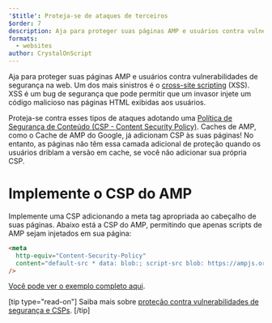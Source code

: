 ```yaml
---
'$title': Proteja-se de ataques de terceiros
$order: 7
description: Aja para proteger suas páginas AMP e usuários contra vulnerabilidades de segurança na web
formats:
  - websites
author: CrystalOnScript
---
```


Aja para proteger suas páginas AMP e usuários contra vulnerabilidades de segurança na web. Um dos mais sinistros é o [cross-site scripting](https://www.google.com/about/appsecurity/learning/xss/) (XSS). XSS é um bug de segurança que pode permitir que um invasor injete um código malicioso nas páginas HTML exibidas aos usuários.

Proteja-se contra esses tipos de ataques adotando uma [Política de Segurança de Conteúdo (CSP - Content Security Policy)](https://csp.withgoogle.com/docs/index.html). Caches de AMP, como o Cache de AMP do Google, já adicionam CSP às suas páginas! No entanto, as páginas não têm essa camada adicional de proteção quando os usuários driblam a versão em cache, se você não adicionar sua própria CSP.

# Implemente o CSP do AMP

Implemente uma CSP adicionando a meta tag apropriada ao cabeçalho de suas páginas. Abaixo está a CSP do AMP, permitindo que apenas scripts de AMP sejam injetados em sua página:

```html
<meta
  http-equiv="Content-Security-Policy"
  content="default-src * data: blob:; script-src blob: https://ampjs.org/v0.js https://ampjs.org/v0/ https://ampjs.org/viewer/ https://ampjs.org/rtv/; object-src 'none'; style-src 'unsafe-inline' https://ampjs.org/rtv/ https://cdn.materialdesignicons.com https://cloud.typography.com https://fast.fonts.net https://fonts.googleapis.com https://maxcdn.bootstrapcdn.com https://p.typekit.net https://use.fontawesome.com https://use.typekit.net; report-uri https://csp-collector.appspot.com/csp/amp"
/>
```

[Você pode ver o exemplo completo aqui](https://github.com/ampproject/amphtml/blob/main/examples/csp.amp.html).

[tip type="read-on"] Saiba mais sobre [proteção contra vulnerabilidades de segurança e CSPs](https://developer.mozilla.org/en-US/docs/Web/HTTP/CSP). [/tip]
